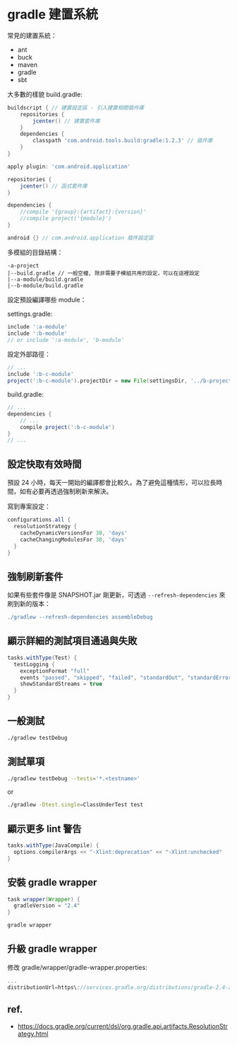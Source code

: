 # gradle 建置系統

常見的建置系統：

* ant
* buck
* maven
* gradle
* sbt

大多數的樣貌 build.gradle:

```gradle
buildscript { // 建置設定區 - 引入建置相關插件庫
    repositories {
        jcenter() // 建置套件庫
    }
    dependencies {
        classpath 'com.android.tools.build:gradle:1.2.3' // 插件庫
    }
}

apply plugin: 'com.android.application'

repositories {
    jcenter() // 函式套件庫
}

dependencies {
    //compile '{group}:{artifact}:{version}'
    //compile project('{module}')
}

android {} // com.android.application 插件設定區
```

多模組的目錄結構：

```
-a-project
|--build.gradle // 一般空檔, 除非需要子模組共用的設定，可以在這裡設定
|--a-module/build.gradle
|--b-module/build.gradle
```

設定預設編譯哪些 module：

settings.gradle:

```gradle
include ':a-module'
include ':b-module'
// or include ':a-module', 'b-module'
```

設定外部路徑：

```gradle
// ...
include ':b-c-module'
project(':b-c-module').projectDir = new File(settingsDir, '../b-project/c-module')
```

build.gradle:

```gradle
// ...
dependencies {
    // ...
    compile project(':b-c-module')
}
// ...
```

## 設定快取有效時間

預設 24 小時，每天一開始的編譯都會比較久。為了避免這種情形，可以拉長時間，如有必要再透過強制刷新來解決。

寫到專案設定：

```gradle
configurations.all {
  resolutionStrategy {
    cacheDynamicVersionsFor 30, 'days'
    cacheChangingModulesFor 30, 'days'
  }
}
```

## 強制刷新套件

如果有些套件像是 SNAPSHOT.jar 剛更新，可透過 `--refresh-dependencies` 來刷到新的版本：

```gradle
./gradlew --refresh-dependencies assembleDebug
```

## 顯示詳細的測試項目通過與失敗

```gradle
tasks.withType(Test) {
  testLogging {
    exceptionFormat "full"
    events "passed", "skipped", "failed", "standardOut", "standardError"
    showStandardStreams = true
  }
}
```

## 一般測試

```bash
./gradlew testDebug
```

## 測試單項

```bash
./gradlew testDebug --tests='*.<testname>'
```

or

```bash
./gradlew -Dtest.single=ClassUnderTest test
```

## 顯示更多 lint 警告

```gradle
tasks.withType(JavaCompile) {
  options.compilerArgs << "-Xlint:deprecation" << "-Xlint:unchecked"
}
```

## 安裝 gradle wrapper

```gradle
task wrapper(Wrapper) {
  gradleVersion = "2.4"
}
```

```bash
gradle wrapper
```

## 升級 gradle wrapper

修改 gradle/wrapper/gradle-wrapper.properties:

```gradle
...
distributionUrl=https\://services.gradle.org/distributions/gradle-2.4-all.zip
```

## ref.

* https://docs.gradle.org/current/dsl/org.gradle.api.artifacts.ResolutionStrategy.html
